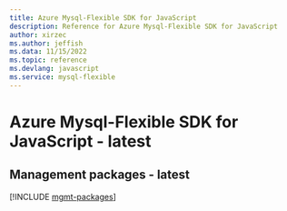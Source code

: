 ```yaml
---
title: Azure Mysql-Flexible SDK for JavaScript
description: Reference for Azure Mysql-Flexible SDK for JavaScript
author: xirzec
ms.author: jeffish
ms.data: 11/15/2022
ms.topic: reference
ms.devlang: javascript
ms.service: mysql-flexible
---
```

# Azure Mysql-Flexible SDK for JavaScript - latest

## Management packages - latest
[!INCLUDE [mgmt-packages](mysql-flexible-mgmt-index.md)]